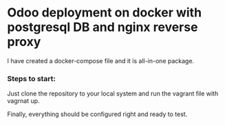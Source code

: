 
# Odoo deployment on docker with postgresql DB and nginx reverse proxy

I have created a docker-compose file and it is all-in-one package.

### Steps to start:

Just clone the repository to your local system and run the vagrant file with vagrnat up.


Finally, everything should be configured right and ready to test.
